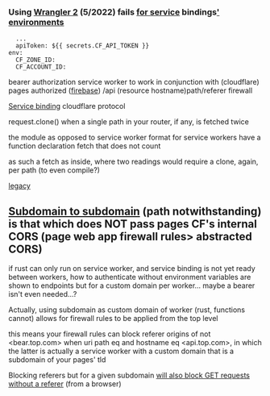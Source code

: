### Using [Wrangler 2](https://github.com/NickCarducci/mastercard-backbank) (5/2022) fails [for service](https://developers.cloudflare.com/workers/platform/environments/) bindings[' environments](https://developers.cloudflare.com/workers/wrangler/environments/)

````
  ...
  apiToken: ${{ secrets.CF_API_TOKEN }}
env:
  CF_ZONE_ID:
  CF_ACCOUNT_ID:
````

bearer authorization service worker to work in conjunction with (cloudflare) pages authorized ([firebase](https://github.com/NickCarducci/sausage/tree/maintenance/bear)) /api (resource hostname)path/referer firewall

[Service binding](https://blog.cloudflare.com/service-bindings-ga/) cloudflare protocol

request.clone() when a single path in your router, if any, is fetched twice

the module as opposed to service worker format for service workers have a function declaration fetch that does not count

as such a fetch as inside, where two readings would require a clone, again, per path (to even compile?)

[legacy](https://github.com/NickCarducci/mastercard-backbank-wrangler-1)

## [Subdomain to subdomain](https://community.cloudflare.com/t/is-a-worker-allowed-to-make-requests-to-another-worker/194733/9?u=carducci) (path notwithstanding) is that which does NOT pass pages CF's internal CORS (page web app firewall rules> abstracted CORS)

if rust can only run on service worker, and service binding is not yet ready between workers, how to authenticate without environment variables are shown to endpoints but for a custom domain per worker... maybe a bearer isn't even needed...?

Actually, using subdomain as custom domain of worker (rust, functions cannot) allows for firewall rules to be applied from the top level

this means your firewall rules can block referer origins of not <bear.top.com> when uri path eq and hostname eq <api.top.com>, in which the latter is actually a service worker with a custom domain that is a subdomain of your pages' tld

Blocking referers but for a given subdomain [will also block GET requests without a referer](https://markethistory.quora.com/Is-a-host-name-not-the-responding-URL-1) (from a browser)
